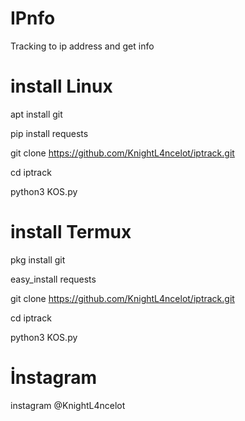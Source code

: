 # IPnfo
Tracking to ip address and get info

# install Linux
apt install git

pip install requests

git clone https://github.com/KnightL4ncelot/iptrack.git

cd iptrack

python3 KOS.py

# install Termux
pkg install git

easy_install requests

git clone https://github.com/KnightL4ncelot/iptrack.git

cd iptrack

python3 KOS.py

# İnstagram
instagram @KnightL4ncelot
